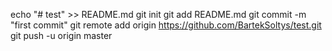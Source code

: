 echo "# test" >> README.md
git init
git add README.md
git commit -m "first commit"
git remote add origin https://github.com/BartekSoltys/test.git
git push -u origin master
